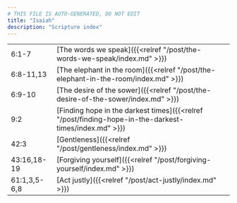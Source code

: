 ```yaml
---
# THIS FILE IS AUTO-GENERATED, DO NOT EDIT
title: "Isaiah"
description: "Scripture index"
---
```


|  |  |
| --- | --- |
| 6:1-7 | [The words we speak]({{<relref "/post/the-words-we-speak/index.md" >}}) |
| 6:8-11,13 | [The elephant in the room]({{<relref "/post/the-elephant-in-the-room/index.md" >}}) |
| 6:9-10 | [The desire of the sower]({{<relref "/post/the-desire-of-the-sower/index.md" >}}) |
| 9:2 | [Finding hope in the darkest times]({{<relref "/post/finding-hope-in-the-darkest-times/index.md" >}}) |
| 42:3 | [Gentleness]({{<relref "/post/gentleness/index.md" >}}) |
| 43:16,18-19 | [Forgiving yourself]({{<relref "/post/forgiving-yourself/index.md" >}}) |
| 61:1,3,5-6,8 | [Act justly]({{<relref "/post/act-justly/index.md" >}}) |

